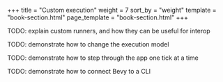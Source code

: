 +++
title = "Custom execution"
weight = 7
sort_by = "weight"
template = "book-section.html"
page_template = "book-section.html"
+++

TODO: explain custom runners, and how they can be useful for interop

TODO: demonstrate how to change the execution model

TODO: demonstrate how to step through the app one tick at a time

TODO: demonstrate how to connect Bevy to a CLI
